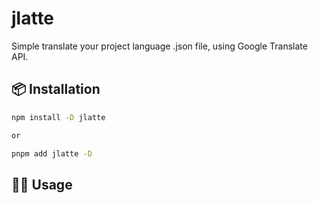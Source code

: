 # jlatte

Simple translate your project language .json file, using Google Translate API.

## 📦 Installation

```sh
npm install -D jlatte

or

pnpm add jlatte -D
```

## 🧑‍💻 Usage

